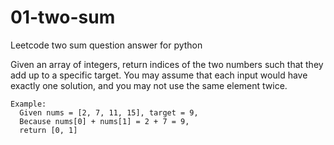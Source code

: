 # 01-two-sum
Leetcode two sum question answer for python

Given an array of integers, return indices of the two numbers such that they add up to a specific target.
You may assume that each input would have exactly one solution, and you may not use the same element twice.
  	
    Example:
      Given nums = [2, 7, 11, 15], target = 9,
	  Because nums[0] + nums[1] = 2 + 7 = 9,
	  return [0, 1]
